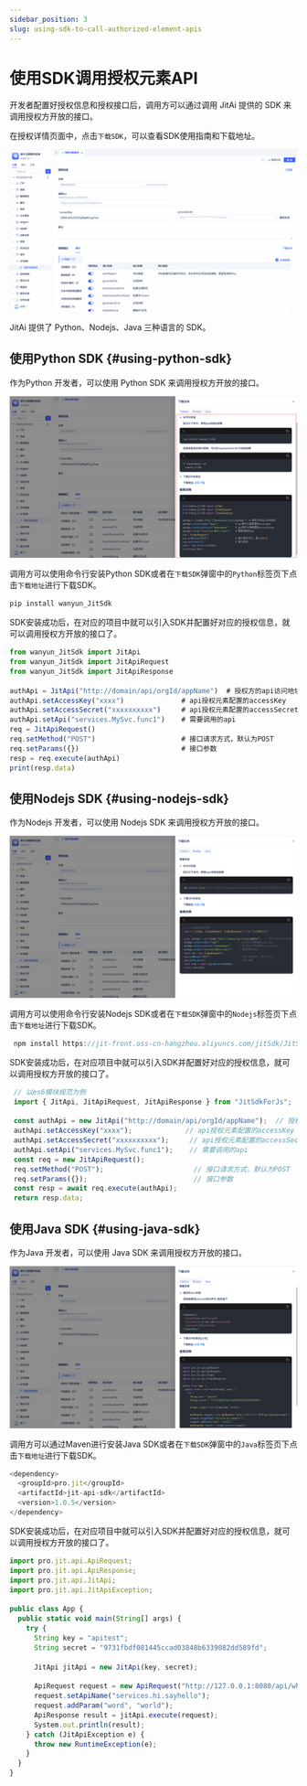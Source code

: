 ```yaml
---
sidebar_position: 3
slug: using-sdk-to-call-authorized-element-apis
---
```


# 使用SDK调用授权元素API

开发者配置好授权信息和授权接口后，调用方可以通过调用 JitAi 提供的 SDK 来调用授权方开放的接口。

在授权详情页面中，点击`下载SDK`，可以查看SDK使用指南和下载地址。

![SDK 集成](./img/api_2025-08-26_15-50-10.gif)

JitAi 提供了 Python、Nodejs、Java 三种语言的 SDK。

## 使用Python SDK {#using-python-sdk}
作为Python 开发者，可以使用 Python SDK 来调用授权方开放的接口。

![Python SDK](./img/api_2025-09-16_14-22-10.png)

调用方可以使用命令行安装Python SDK或者在`下载SDK`弹窗中的`Python`标签页下点击`下载地址`进行下载SDK。

```typescript
pip install wanyun_JitSdk 
```
SDK安装成功后，在对应的项目中就可以引入SDK并配置好对应的授权信息，就可以调用授权方开放的接口了。

```typescript
from wanyun_JitSdk import JitApi 
from wanyun_JitSdk import JitApiRequest 
from wanyun_JitSdk import JitApiResponse 
 
authApi = JitApi("http://domain/api/orgId/appName")  # 授权方的api访问地址 
authApi.setAccessKey("xxxx")              # api授权元素配置的accessKey 
authApi.setAccessSecret("xxxxxxxxxx")     # api授权元素配置的accessSecret 
authApi.setApi("services.MySvc.func1")    # 需要调用的api 
req = JitApiRequest() 
req.setMethod("POST")                     # 接口请求方式，默认为POST 
req.setParams({})                         # 接口参数 
resp = req.execute(authApi) 
print(resp.data) 
```

## 使用Nodejs SDK {#using-nodejs-sdk}
作为Nodejs 开发者，可以使用 Nodejs SDK 来调用授权方开放的接口。

![Nodejs SDK](./img/api_2025-09-16_14-33-46.png)

调用方可以使用命令行安装Nodejs SDK或者在`下载SDK`弹窗中的`Nodejs`标签页下点击`下载地址`进行下载SDK。

```typescript
 npm install https://jit-front.oss-cn-hangzhou.aliyuncs.com/jitSdk/JitSdkForJs-0.0.3.tgz --save 
```
SDK安装成功后，在对应项目中就可以引入SDK并配置好对应的授权信息，就可以调用授权方开放的接口了。

```typescript
 // 以es6模块规范为例 
 import { JitApi, JitApiRequest, JitApiResponse } from "JitSdkForJs"; 

 const authApi = new JitApi("http://domain/api/orgId/appName");  // 授权方的api访问地址 
 authApi.setAccessKey("xxxx");             // api授权元素配置的accessKey 
 authApi.setAccessSecret("xxxxxxxxxx");     // api授权元素配置的accessSecret 
 authApi.setApi("services.MySvc.func1");    // 需要调用的api 
 const req = new JitApiRequest(); 
 req.setMethod("POST");                      // 接口请求方式，默认为POST 
 req.setParams({});                          // 接口参数 
 const resp = await req.execute(authApi); 
 return resp.data; 

```

## 使用Java SDK {#using-java-sdk}
作为Java 开发者，可以使用 Java SDK 来调用授权方开放的接口。

![Java SDK](./img/api_2025-09-16_14-36-54.png)

调用方可以通过Maven进行安装Java SDK或者在`下载SDK`弹窗中的`Java`标签页下点击`下载地址`进行下载SDK。

```typescript
<dependency>
  <groupId>pro.jit</groupId>
  <artifactId>jit-api-sdk</artifactId>
  <version>1.0.5</version>
</dependency>
```
SDK安装成功后，在对应项目中就可以引入SDK并配置好对应的授权信息，就可以调用授权方开放的接口了。

```typescript
import pro.jit.api.ApiRequest;
import pro.jit.api.ApiResponse;
import pro.jit.api.JitApi;
import pro.jit.api.JitApiException;

public class App {
  public static void main(String[] args) {
    try {
      String key = "apitest";
      String secret = "9731fbdf081445ccad03848b6339082dd589fd";

      JitApi jitApi = new JitApi(key, secret);

      ApiRequest request = new ApiRequest("http://127.0.0.1:8080/api/whwy/mytestapi");
      request.setApiName("services.hi.sayhello");
      request.addParam("word", "world");
      ApiResponse result = jitApi.execute(request);
      System.out.println(result);
    } catch (JitApiException e) {
      throw new RuntimeException(e);
    }
  }
}
```

